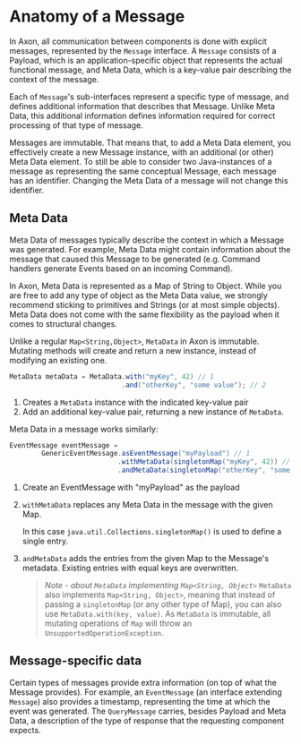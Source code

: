 # Anatomy of a Message

In Axon, all communication between components is done with explicit messages, represented by the `Message` interface. A `Message` consists of a Payload, which is an application-specific object that represents the actual functional message, and Meta Data, which is a key-value pair describing the context of the message.

Each of `Message`'s sub-interfaces represent a specific type of message, and defines additional information that describes that Message. Unlike Meta Data, this additional information defines information required for correct processing of that type of message.

Messages are immutable. That means that, to add a Meta Data element, you effectively create a new Message instance, with an additional \(or other\) Meta Data element. To still be able to consider two Java-instances of a message as representing the same conceptual Message, each message has an identifier. Changing the Meta Data of a message will not change this identifier.

## Meta Data

Meta Data of messages typically describe the context in which a Message was generated. For example, Meta Data might contain information about the message that caused this Message to be generated \(e.g. Command handlers generate Events based on an incoming Command\).

In Axon, Meta Data is represented as a Map of String to Object. While you are free to add any type of object as the Meta Data value, we strongly recommend sticking to primitives and Strings \(or at most simple objects\). Meta Data does not come with the same flexibility as the payload when it comes to structural changes.

Unlike a regular `Map<String,Object>`, `MetaData` in Axon is immutable. Mutating methods will create and return a new instance, instead of modifying an existing one.

```java
MetaData metaData = MetaData.with("myKey", 42) // 1
                            .and("otherKey", "some value"); // 2
```

1. Creates a `MetaData` instance with the indicated key-value pair
2. Add an additional key-value pair, returning a new instance of `MetaData`.

Meta Data in a message works similarly:

```java
EventMessage eventMessage = 
        GenericEventMessage.asEventMessage("myPayload") // 1
                           .withMetaData(singletonMap("myKey", 42)) // 2
                           .andMetaData(singletonMap("otherKey", "some value")); // 2
```

1. Create an EventMessage with "myPayload" as the payload
2. `withMetaData` replaces any Meta Data in the message with the given Map.

   In this case `java.util.Collections.singletonMap()` is used to define a single entry.

3. `andMetaData` adds the entries from the given Map to the Message's metadata. Existing entries with equal keys are overwritten.

   > _Note - about `MetaData` implementing `Map<String, Object>`_ `MetaData` also implements `Map<String, Object>`, meaning that instead of passing a `singletonMap` \(or any other type of Map\), you can also use `MetaData.with(key, value)`. As `MetaData` is immutable, all mutating operations of `Map` will throw an `UnsupportedOperationException`.

## Message-specific data

Certain types of messages provide extra information \(on top of what the Message provides\). For example, an `EventMessage` \(an interface extending `Message`\) also provides a timestamp, representing the time at which the event was generated. The `QueryMessage` carries, besides Payload and Meta Data, a description of the type of response that the requesting component expects.

